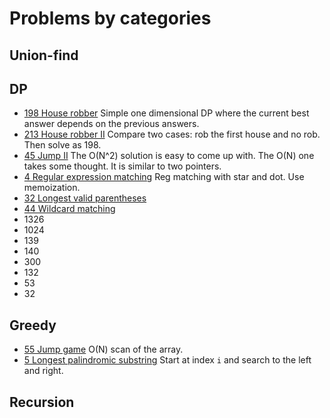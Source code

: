 # Problems by categories

## Union-find

## DP

- [198 House robber](https://leetcode.com/problems/house-robber/)
  Simple one dimensional DP where the current best answer
  depends on the previous answers.
- [213 House robber II](https://leetcode.com/problems/house-robber-ii/)
  Compare two cases: rob the first house and no rob. Then solve 
  as 198.
- [45 Jump II](https://leetcode.com/problems/jump-game-ii/)
  The O(N^2) solution is easy to come up with.
  The O(N) one takes some thought. It is similar to two pointers.
- [4 Regular expression matching](https://leetcode.com/problems/regular-expression-matching/)
  Reg matching with star and dot. Use memoization.
- [32 Longest valid parentheses](????)
- [44 Wildcard matching](????)
- 1326
- 1024
- 139
- 140
- 300
- 132
- 53
- 32

## Greedy

- [55 Jump game](https://leetcode.com/problems/jump-game/)
  O(N) scan of the array.
- [5 Longest palindromic substring](https://leetcode.com/problems/longest-palindromic-substring/)
  Start at index `i` and search to the left and right.

## Recursion

